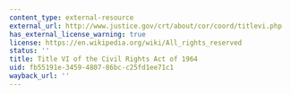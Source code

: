 ```yaml
---
content_type: external-resource
external_url: http://www.justice.gov/crt/about/cor/coord/titlevi.php
has_external_license_warning: true
license: https://en.wikipedia.org/wiki/All_rights_reserved
status: ''
title: Title VI of the Civil Rights Act of 1964
uid: fb55191e-3459-4807-86bc-c25fd1ee71c1
wayback_url: ''
---
```

